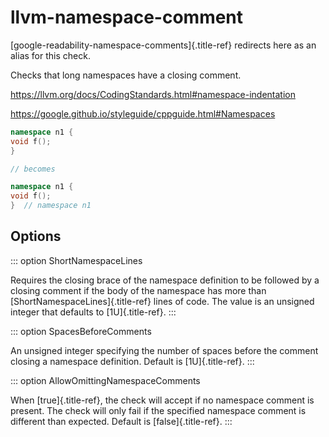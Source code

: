 # llvm-namespace-comment

[google-readability-namespace-comments]{.title-ref} redirects here as an
alias for this check.

Checks that long namespaces have a closing comment.

<https://llvm.org/docs/CodingStandards.html#namespace-indentation>

<https://google.github.io/styleguide/cppguide.html#Namespaces>

```c++
namespace n1 {
void f();
}

// becomes

namespace n1 {
void f();
}  // namespace n1
```

## Options

::: option
ShortNamespaceLines

Requires the closing brace of the namespace definition to be followed by
a closing comment if the body of the namespace has more than
[ShortNamespaceLines]{.title-ref} lines of code. The value is an
unsigned integer that defaults to [1U]{.title-ref}.
:::

::: option
SpacesBeforeComments

An unsigned integer specifying the number of spaces before the comment
closing a namespace definition. Default is [1U]{.title-ref}.
:::

::: option
AllowOmittingNamespaceComments

When [true]{.title-ref}, the check will accept if no namespace comment
is present. The check will only fail if the specified namespace comment
is different than expected. Default is [false]{.title-ref}.
:::
